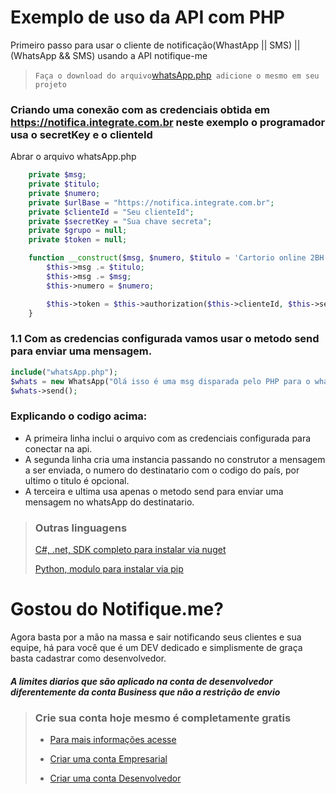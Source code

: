 # Exemplo de uso da API com PHP
 Primeiro passo para usar o cliente de notificação(WhastApp || SMS) || (WhatsApp && SMS) usando a API notifique-me
 
 > ` Faça o download do arquivo `[whatsApp.php](https://github.com/IntegrateGit/php-notifica-whatsApp/blob/main/whatsApp.php)` adicione o mesmo em seu projeto`

 ### Criando uma conexão com as credenciais obtida em https://notifica.integrate.com.br neste exemplo o programador usa o secretKey e o clienteId
Abrar o arquivo whatsApp.php

```php
    private $msg;
    private $titulo;
    private $numero;
    private $urlBase = "https://notifica.integrate.com.br";
    private $clienteId = "Seu clienteId";
    private $secretKey = "Sua chave secreta";
    private $grupo = null;
    private $token = null;

    function __construct($msg, $numero, $titulo = 'Cartorio online 2BH ') {
        $this->msg .= $titulo;
        $this->msg .= $msg;
        $this->numero = $numero;

        $this->token = $this->authorization($this->clienteId, $this->secretKey);
    }
```
### 1.1 Com as credencias configurada vamos usar o metodo send para enviar uma mensagem.

```php
include("whatsApp.php");
$whats = new WhatsApp("Olá isso é uma msg disparada pelo PHP para o whatsApp com API notifique-me", 559000000000, "Isso é um teste"); 
$whats->send();
```
### Explicando o codigo acima:
* A primeira linha inclui o arquivo com as credenciais configurada para conectar na api.
* A segunda linha cria uma instancia passando no construtor a mensagem a ser enviada, o numero do destinatario com o codigo do país, por ultimo o titulo é opcional.
* A terceira e ultima usa apenas o metodo send para enviar uma mensagem no whatsApp do destinatario.

>
> ### Outras linguagens
>
> [C#, .net, SDK completo para instalar via nuget](https://github.com/IntegrateGit/Notifique.me)
> 
> [Python, modulo para instalar via pip](https://github.com/IntegrateGit/Notifica-SDK-.net-core)


# Gostou do Notifique.me?
Agora basta por a mão na massa e sair notificando seus clientes e sua equipe, há para você que é um DEV dedicado e simplismente de graça basta cadastrar como desenvolvedor.

##### A limites diarios que são aplicado na conta de desenvolvedor diferentemente da conta Business que não a restrição de envio 

>
> ### Crie sua conta hoje mesmo é completamente gratis 
>
>* [Para mais informações acesse](https://notifica.integrate.com.br/)
>
>* [Criar uma conta Empresarial](https://notifica.integrate.com.br/cadastro-de-empresa/)
>
>* [Criar uma conta Desenvolvedor](https://notifica.integrate.com.br/cadastro-de-desenvolvedor/)
